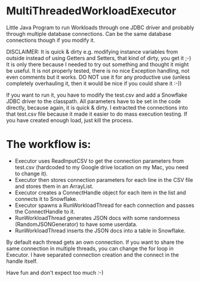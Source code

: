 # MultiThreadedWorkloadExecutor
Little Java Program to run Workloads through one JDBC driver and probably through multiple database connections. Can be the same database connections though if you modify it.

DISCLAIMER: It is quick & dirty e.g. modifying instance variables from outside instead of using Getters and Setters, that kind of dirty, you get it ;-)
It is only there because I needed to try out something and thought it might be useful. It is not properly tested, there is no nice Exception handling, not even comments but it works. DO NOT use it for any productive use (unless completely overhauling it, then it would be nice if you could share it :-))

If you want to run it, you have to modify the test.csv and add a Snowflake JDBC driver to the classpath. All parameters have to be set in the code directly, because again, it is quick & dirty. I extracted the connections into that test.csv file because it made it easier to do mass execution testing. If you have created enough load, just kill the process.

# The workflow is: 
- Executor uses ReadInputCSV to get the connection parameters from test.csv (hardcoded to my Google drive location on my Mac, you need to change it).
- Executor then stores connection parameters for each line in the CSV file and stores them in an ArrayList.
- Executor creates a ConnectHandle object for each item in the list and connects it to Snowflake.
- Executor spawns a RunWorkloadThread for each connection and passes the ConnectHandle to it.
- RunWorkloadThread generates JSON docs with some randomness (RandomJSONGenerator) to have some userdata.
- RunWorkloadThread inserts the JSON docs into a table in Snowflake.

By default each thread gets an own connection. If you want to share the same connection in multiple threads, you can change the for loop in Executor. I have separated connection creation and the connect in the handle itself.

Have fun and don't expect too much :-)

